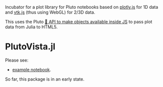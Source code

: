 Incubator for a plot library for Pluto notebooks based on [plotly.js](https://plotly.com/javascript/) for 1D data
and [vtk.js](https://kitware.github.io/vtk-js/index.html) (thus using WebGL)  for 2/3D data.

This uses the Pluto [💁 API to make objects available inside JS](https://github.com/fonsp/Pluto.jl/pull/1124)
to pass plot data from Julia to HTML5.


PlutoVista.jl
==================

Please see:

- [example notebook](https://raw.githubusercontent.com/j-fu/PlutoVista.jl/main/examples/plutovista.jl).


So far, this package is in an early state.




